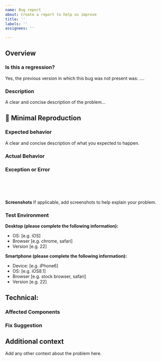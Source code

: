 ```yaml
---
name: Bug report
about: Create a report to help us improve
title: ''
labels: ''
assignees: ''

---
```


## Overview
### Is this a regression?

<!-- Did this behavior use to work in the previous version? -->
<!-- ✍️--> Yes, the previous version in which this bug was not present was: ....

### Description

<!-- ✍️--> A clear and concise description of the problem...


## 🔬 Minimal Reproduction
<!-- 
Steps to reproduce the behavior:
1. Go to '...'
2. Click on '....'
3. Scroll down to '....'
4. See error
-->
### Expected behavior
A clear and concise description of what you expected to happen.

### Actual Behavior

### Exception or Error
<pre><code>
<!-- If the issue is accompanied by an exception or an error, please share it below: -->
<!-- ✍️-->

</code></pre>
**Screenshots**
If applicable, add screenshots to help explain your problem.

### Test Environment
**Desktop (please complete the following information):**
 - OS: [e.g. iOS]
 - Browser [e.g. chrome, safari]
 - Version [e.g. 22]

**Smartphone (please complete the following information):**
 - Device: [e.g. iPhone6]
 - OS: [e.g. iOS8.1]
 - Browser [e.g. stock browser, safari]
 - Version [e.g. 22]

## Technical:
### Affected Components 
<!-- Can you pin-point one or more @angular components/services as the source of the bug? -->


### Fix Suggestion

## Additional context
Add any other context about the problem here.
